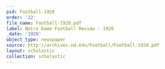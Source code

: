 ```yaml
---
pid: Football-1920
order: '22'
file_name: Football-1920.pdf
label: Notre Dame Football Review - 1920
_date: '1920'
object_type: newspaper
source: http://archives.nd.edu/Football/Football-1920.pdf
layout: scholastic
collection: scholastic
---
```

